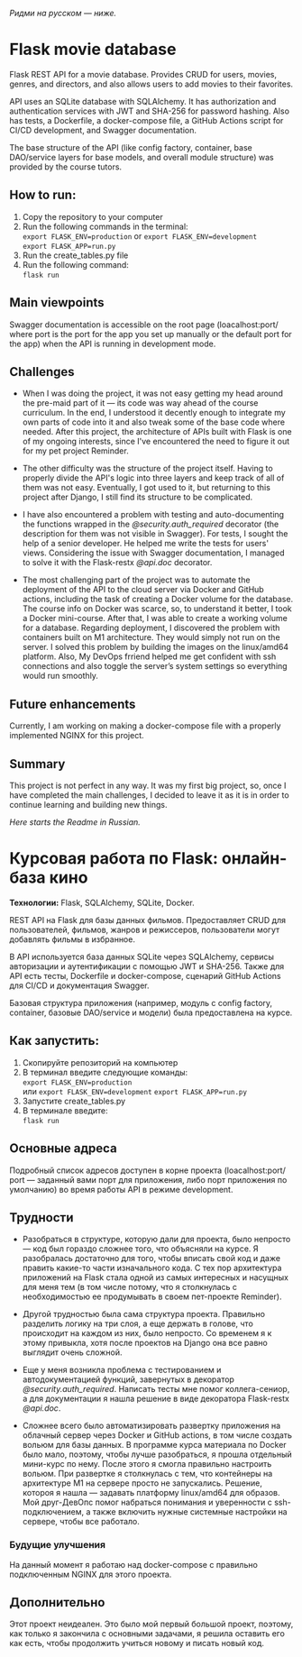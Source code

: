 <i>Ридми на русском — ниже.</i>

# Flask movie database

Flask REST API for a movie database. Provides CRUD for users, movies, genres, and directors, and also allows users to add movies to their favorites.

API uses an SQLite database with SQLAlchemy. It has authorization and authentication services with JWT and SHA-256 for password hashing. Also has tests, a Dockerfile, a docker-compose file, a GitHub Actions script for CI/CD development, and Swagger documentation.

The base structure of the API (like config factory, container, base DAO/service layers for base models, and overall module structure) was provided by the course tutors.

## How to run:
1. Copy the repository to your computer
2. Run the following commands in the terminal: <br>
`export FLASK_ENV=production` or `export FLASK_ENV=development`<br>
`export FLASK_APP=run.py` <br>
3. Run the create_tables.py file
4. Run the following command: <br>
`flask run`

## Main viewpoints

Swagger documentation is accessible on the root page (loacalhost:port/ where port is the port for the app you set up manually or the default port for the app) when the API is running in development mode.

## Challenges
<ul>
<p><li>When I was doing the project, it was not easy getting my head around the pre-maid part of it — its code was way ahead of the course curriculum. In the end, I understood it decently enough to integrate my own parts of code into it and also tweak some of the base code where needed.
After this project, the architecture of APIs built with Flask is one of my ongoing interests, since I've encountered the need to figure it out for my pet project Reminder.</li></p>

<p><li>The other difficulty was the structure of the project itself. Having to properly divide the API's logic into three layers and keep track of all of them was not easy. Eventually, I got used to it, but returning to this project after Django, I still find its structure to be complicated.</li></p>

<p><li>I have also encountered a problem with testing and auto-documenting the functions wrapped in the <i>@security.auth_required</i> decorator (the description for them was not visible in Swagger). For tests, I sought the help of a senior developer. He helped me write the tests for users' views. Considering the issue with Swagger documentation, I managed to solve it with the Flask-restx <i>@api.doc</i> decorator.</li></p>

<p><li>The most challenging part of the project was to automate the deployment of the API to the cloud server via Docker and GitHub actions, including the task of creating a Docker volume for the database.
The course info on Docker was scarce, so, to understand it better, I took a Docker mini-course. After that, I was able to create a working volume for a database.
Regarding deployment, I discovered the problem with containers built on M1 architecture. They would simply not run on the server. I solved this problem by building the images on the linux/amd64 platform. 
Also, My DevOps frriend helped me get confident with ssh connections and also toggle the server’s system settings so everything would run smoothly.</li></p>
</ul>

## Future enhancements
Currently, I am working on making a docker-compose file with a properly implemented NGINX for this project.

## Summary

This project is not perfect in any way. It was my first big project, so, once I have completed the main challenges, I decided to leave it as it is in order to continue learning and building new things.

<i>Here starts the Readme in Russian.</i>

# Курсовая работа по Flask: онлайн-база кино

<p><b>Технологии:</b> Flask, SQLAlchemy, SQLite, Docker.</p>

REST API на Flask для базы данных фильмов. Предоставляет CRUD для пользователей, фильмов, жанров и режиссеров, пользователи могут добавлять фильмы в избранное.

В API используется база данных SQLite через SQLAlchemy, сервисы авторизации и аутентификации с помощью JWT и SHA-256. Также для API есть тесты, Dockerfile и docker-compose, сценарий GitHub Actions для CI/CD и документация Swagger.

Базовая структура приложения (например, модуль с config factory, container, базовые DAO/service и модели) была предоставлена на курсе.

## Как запустить:
1. Скопируйте репозиторий на компьютер
2. В терминал введите следующие команды: <br>
`export FLASK_ENV=production` <br> или `export FLASK_ENV=development`
`export FLASK_APP=run.py` <br>
3. Запустите create_tables.py
4. В терминале введите: <br>
`flask run`

## Основные адреса

Подробный список адресов доступен в корне проекта (loacalhost:port/ port — заданный вами порт для приложения, либо порт приложения по умолчанию) во время работы API в режиме development.

## Трудности
<ul>
<p><li>Разобраться в структуре, которую дали для проекта, было непросто — код был гораздо сложнее того, что объясняли на курсе. Я разобралась достаточно для того, чтобы вписать свой код и даже править какие-то части изначального кода.
С тех пор архитектура приложений на Flask стала одной из самых интересных и насущных для меня тем (в том числе потому, что я столкнулась с необходимостью ее продумывать в своем пет-проекте Reminder).</li></p>

<p><li>Другой трудностью была сама структура проекта. Правильно разделить логику на три слоя, а еще держать в голове, что происходит на каждом из них, было непросто. Со временем я к этому привыкла, хотя после проектов на Django она все равно выглядит очень сложной.</li></p>

<p><li>Еще у меня возникла проблема с тестированием и автодокументацией функций, завернутых в декоратор <i>@security.auth_required</i>. Написать тесты мне помог коллега-сениор, а для документации я нашла решение в виде декоратора Flask-restx <i>@api.doc</i>.</li></p>

<p><li>Сложнее всего было автоматизировать развертку приложения на облачный сервер через Docker и GitHub actions, в том числе создать вольюм для базы данных. В программе курса материала по Docker было мало, поэтому, чтобы лучше разобраться, я прошла отдельный мини-курс по нему. После этого я смогла правильно настроить вольюм.
При развертке я столкнулась с тем, что контейнеры на архитектуре M1 на сервере просто не запускались. Решение, котороя я нашла — задавать платформу linux/amd64 для образов.
Мой друг-ДевОпс помог набраться понимания и уверенности с ssh-подключением, а также включить нужные системные настройки на сервере, чтобы все работало.</li></p>
</ul>

### Будущие улучшения

На данный момент я работаю над docker-compose с правильно подключенным NGINX для этого проекта.

## Дополнительно

Этот проект неидеален. Это было мой первый большой проект, поэтому, как только я закончила с основными задачами, я решила оставить его как есть, чтобы продолжить учиться новому и писать новый код.
